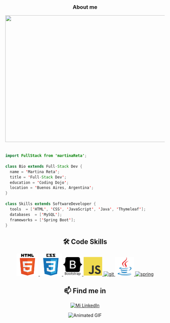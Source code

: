 <h3 align="center"> About me</h3>

<div align="center">
  <img src="https://cloudfront-us-east-1.images.arcpublishing.com/elcomercio/6AQOQW7BAJCWHDFEH3WVFNWL64.jpg" width="863px" height="400px">
</div>

<div>

```java

import FullStack from 'martinaReta';

class Bio extends Full-Stack Dev {
  name = 'Martina Reta';
  title = 'Full-Stack Dev';
  education = 'Coding Dojo';
  location = 'Buenos Aires, Argentina';
}

class Skills extends SoftwareDeveloper {
  tools  = ['HTML', 'CSS', 'JavaScript', 'Java', 'Thymeleaf'];
  databases  = ['MySQL'];
  frameworks = ['Spring Boot'];
}
```
</div>

<!--START_SECTION:waka-->
<!--END_SECTION:waka-->

<div align="center">
  <h2>🛠️ Code Skills</h2>
  <p align="center">
    <a href="https://www.w3.org/html/" target="_blank" rel="noreferrer">
      <img src="https://raw.githubusercontent.com/devicons/devicon/master/icons/html5/html5-original-wordmark.svg" alt="html5" width="70" height="70"/>
    </a>
    <a href="https://www.w3schools.com/css/" target="_blank" rel="noreferrer">
      <img src="https://raw.githubusercontent.com/devicons/devicon/master/icons/css3/css3-original-wordmark.svg" alt="css3" width="70" height="70"/>
    </a>
    <a href="https://getbootstrap.com" target="_blank" rel="noreferrer">
      <img src="https://raw.githubusercontent.com/devicons/devicon/master/icons/bootstrap/bootstrap-plain-wordmark.svg" alt="bootstrap" width="60" height="60"/>
    </a>
    <a href="https://developer.mozilla.org/en-US/docs/Web/JavaScript" target="_blank" rel="noreferrer">
      <img src="https://raw.githubusercontent.com/devicons/devicon/master/icons/javascript/javascript-original.svg" alt="javascript" width="60" height="60"/>
    </a>
    <a href="https://git-scm.com/" target="_blank" rel="noreferrer">
      <img src="https://www.vectorlogo.zone/logos/git-scm/git-scm-icon.svg" alt="git" width="60" height="60"/>
    </a>
    <a href="https://java.com" target="_blank" rel="noreferrer">
      <img src="https://raw.githubusercontent.com/devicons/devicon/master/icons/java/java-original.svg" alt="java" width="60" height="60"/>
    </a>
    <a href="https://spring.io/" target="_blank" rel="noreferrer">
      <img src="https://www.vectorlogo.zone/logos/springio/springio-icon.svg" alt="spring" width="60" height="60"/>
    </a>
  </p>
</div>

<div align="center">
  <h2>📫 Find me in</h2> 
<a href="https://www.linkedin.com/in/martina-reta-7bb18b1b2/"><img src="https://img.shields.io/badge/LinkedIn-Connect-blue?style=for-the-badge&logo=linkedin" alt="Mi LinkedIn"></a></p>
</div>

<div align="center">
  <img src="https://media.tenor.com/eT65efTNamoAAAAj/bonfire-darksouls.gif" alt="Animated GIF">
</div>
<img src="https://i.pinimg.com/originals/1a/06/f2/1a06f26e729dece96fab3c436119cde8.png" width="15" height="20">
